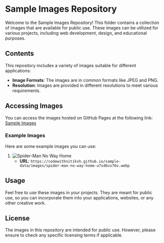 # Sample Images Repository
Welcome to the Sample Images Repository! This folder contains a collection of images that are available for public use. These images can be utilized for various projects, including web development, design, and educational purposes.

## Contents
This repository includes a variety of images suitable for different applications:
- **Image Formats**: The images are in common formats like JPEG and PNG.
- **Resolution**: Images are provided in different resolutions to meet various requirements.

## Accessing Images
You can access the images hosted on GitHub Pages at the following link:
[Sample Images](https://codewithnitiksh.github.io/sample-data/images/)

### Example Images
Here are some example images you can use:
1. ![Spider-Man No Way Home](https://codewithnitiksh.github.io/sample-data/images/spider-man-no-way-home-u7sd6vs76v.webp)
   - **URL**: `https://codewithnitiksh.github.io/sample-data/images/spider-man-no-way-home-u7sd6vs76v.webp`

## Usage
Feel free to use these images in your projects. They are meant for public use, so you can incorporate them into your applications, websites, or any other creative work.

## License
The images in this repository are intended for public use. However, please ensure to check any specific licensing terms if applicable.
